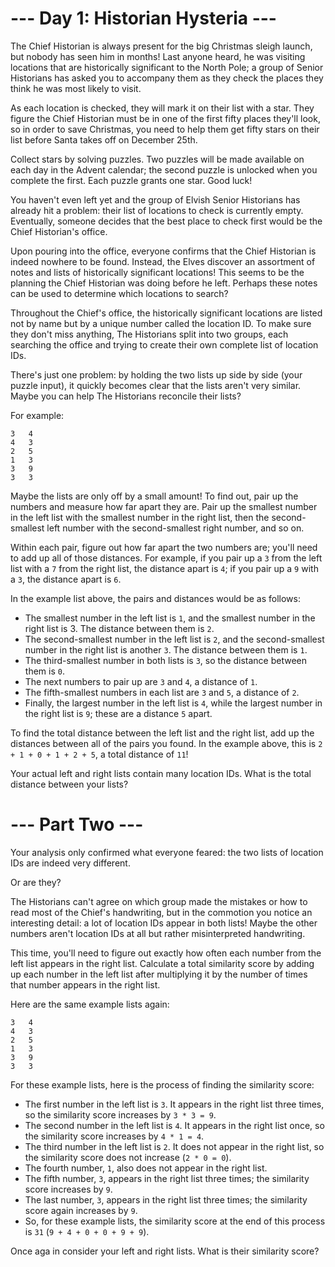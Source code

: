 # --- Day 1: Historian Hysteria ---
The Chief Historian is always present for the big Christmas sleigh launch, but nobody has seen him in months! Last anyone heard, he was visiting locations that are historically significant to the North Pole; a group of Senior Historians has asked you to accompany them as they check the places they think he was most likely to visit.

As each location is checked, they will mark it on their list with a star. They figure the Chief Historian must be in one of the first fifty places they'll look, so in order to save Christmas, you need to help them get fifty stars on their list before Santa takes off on December 25th.

Collect stars by solving puzzles. Two puzzles will be made available on each day in the Advent calendar; the second puzzle is unlocked when you complete the first. Each puzzle grants one star. Good luck!

You haven't even left yet and the group of Elvish Senior Historians has already hit a problem: their list of locations to check is currently empty. Eventually, someone decides that the best place to check first would be the Chief Historian's office.

Upon pouring into the office, everyone confirms that the Chief Historian is indeed nowhere to be found. Instead, the Elves discover an assortment of notes and lists of historically significant locations! This seems to be the planning the Chief Historian was doing before he left. Perhaps these notes can be used to determine which locations to search?

Throughout the Chief's office, the historically significant locations are listed not by name but by a unique number called the location ID. To make sure they don't miss anything, The Historians split into two groups, each searching the office and trying to create their own complete list of location IDs.

There's just one problem: by holding the two lists up side by side (your puzzle input), it quickly becomes clear that the lists aren't very similar. Maybe you can help The Historians reconcile their lists?

For example:

    3   4
    4   3
    2   5
    1   3
    3   9
    3   3

Maybe the lists are only off by a small amount! To find out, pair up the numbers and measure how far apart they are. Pair up the smallest number in the left list with the smallest number in the right list, then the second-smallest left number with the second-smallest right number, and so on.

Within each pair, figure out how far apart the two numbers are; you'll need to add up all of those distances. For example, if you pair up a ```3``` from the left list with a ```7``` from the right list, the distance apart is ```4```; if you pair up a ```9``` with a ```3```, the distance apart is ```6```.

In the example list above, the pairs and distances would be as follows:

- The smallest number in the left list is ```1```, and the smallest number in the 
right list is 3. The distance between them is ```2```.
- The second-smallest number in the left list is ```2```, and the second-smallest 
  number in the right list is another ```3```. The distance between them is ```1```.
- The third-smallest number in both lists is ```3```, so the distance between them 
  is ```0```.
- The next numbers to pair up are ```3``` and ```4```, a distance of ```1```.
- The fifth-smallest numbers in each list are ```3``` and ```5```, a distance of ```2```.
- Finally, the largest number in the left list is ```4```, while the largest number 
  in the right list is ```9```; these are a distance ```5``` apart. 

To find the total distance between the left list and the right list, add up 
  the distances between all of the pairs you found. In the example above, this is ```2 + 1 + 0 + 1 + 2 + 5```, a total distance of ```11```!

Your actual left and right lists contain many location IDs. What is the total distance between your lists?

# --- Part Two ---
Your analysis only confirmed what everyone feared: the two lists of location IDs are indeed very different.

Or are they?

The Historians can't agree on which group made the mistakes or how to read most of the Chief's handwriting, but in the commotion you notice an interesting detail: a lot of location IDs appear in both lists! Maybe the other numbers aren't location IDs at all but rather misinterpreted handwriting.

This time, you'll need to figure out exactly how often each number from the left list appears in the right list. Calculate a total similarity score by adding up each number in the left list after multiplying it by the number of times that number appears in the right list.

Here are the same example lists again:

    3   4
    4   3
    2   5
    1   3
    3   9
    3   3
For these example lists, here is the process of finding the similarity score:

- The first number in the left list is ```3```. It appears in the right list three times, so the similarity score increases by ```3 * 3 = 9```.
- The second number in the left list is ```4```. It appears in the right list once, so the similarity score increases by ```4 * 1 = 4```.
- The third number in the left list is ```2```. It does not appear in the right list, so the similarity score does not increase (```2 * 0 = 0```).
- The fourth number, ```1```, also does not appear in the right list.
- The fifth number, ```3```, appears in the right list three times; the similarity score increases by ```9```.
- The last number, ```3```, appears in the right list three times; the similarity score again increases by ```9```.
- So, for these example lists, the similarity score at the end of this process is ```31``` (```9 + 4 + 0 + 0 + 9 + 9```).

Once aga  in consider your left and right lists. What is their similarity score?